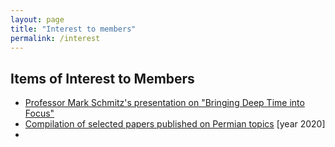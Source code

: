 ```yaml
---
layout: page
title: "Interest to members"
permalink: /interest
---
```

## Items of Interest to Members

* [Professor Mark Schmitz's presentation on "Bringing Deep Time into Focus"](http://stratigraphy.org/subcommission-permian/Interests/Mark)
* [Compilation of selected papers published on Permian topics](http://stratigraphy.org/subcommission-permian/Interests/2020) [year 2020]
*
